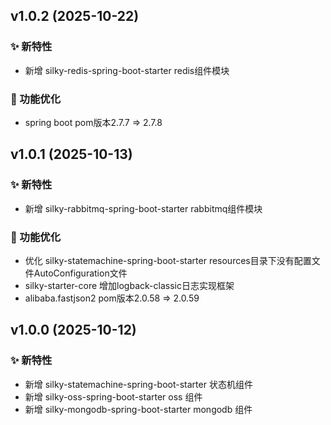 ## v1.0.2 (2025-10-22)
### ✨ 新特性

* 新增 silky-redis-spring-boot-starter redis组件模块

### 💎 功能优化
* spring boot pom版本2.7.7 => 2.7.8


## v1.0.1 (2025-10-13)
### ✨ 新特性

* 新增 silky-rabbitmq-spring-boot-starter rabbitmq组件模块

### 💎 功能优化
* 优化 silky-statemachine-spring-boot-starter resources目录下没有配置文件AutoConfiguration文件
* silky-starter-core 增加logback-classic日志实现框架
* alibaba.fastjson2 pom版本2.0.58 => 2.0.59

## v1.0.0 (2025-10-12)

### ✨ 新特性

* 新增 silky-statemachine-spring-boot-starter 状态机组件
* 新增 silky-oss-spring-boot-starter oss 组件
* 新增 silky-mongodb-spring-boot-starter mongodb 组件

